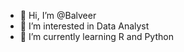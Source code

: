- 👋 Hi, I’m @Balveer
- 👀 I’m interested in Data Analyst
- 🌱 I’m currently learning R and Python


<!---
Balveer00/Balveer00 is a ✨ special ✨ repository because its `README.md` (this file) appears on your GitHub profile.
You can click the Preview link to take a look at your changes.
--->
